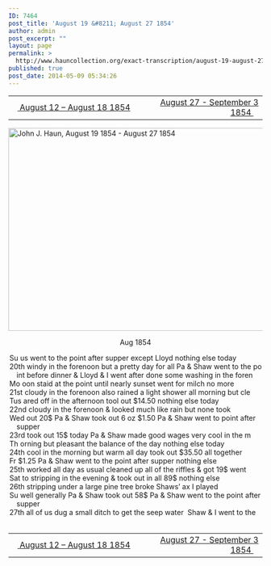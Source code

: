 ```yaml
---
ID: 7464
post_title: 'August 19 &#8211; August 27 1854'
author: admin
post_excerpt: ""
layout: page
permalink: >
  http://www.hauncollection.org/exact-transcription/august-19-august-27-1854/
published: true
post_date: 2014-05-09 05:34:26
---
```

<table style="width: 100%;" align="center">
<tbody>
<tr>
<td width="50%"><a title="August 12 – August 18 1854" href="http://www.hauncollection.org/version-2/version-ii-series-i/august-12-august-18-1854/"><img src="https://lh3.googleusercontent.com/-EFJpxxNiPNw/VqgtWBCZrMI/AAAAAAAAAFU/WfY4lPFWWkg/s800-Ic42/Soeb-Plain-Arrows-8-10px.png" alt="" width="10" height="10" /> August 12 – August 18 1854</a></td>
<td style="text-align: right;"><a title="August 27 – September 3 1854" href="http://www.hauncollection.org/version-2/version-ii-series-i/august-27-september-3-1854/"> August 27 - September 3 1854 <img src="https://lh3.googleusercontent.com/-67k0cYlpXHw/VqgtWKz1MXI/AAAAAAAAAFU/k9PW_Piyurk/s800-Ic42/Soeb-Plain-Arrows-5-10px.png" alt="" width="10" height="10" /></a></td>
</tr>
</tbody>
</table>
<a href="http://www.hauncollection.org/wp-content/uploads/John Haun/JJH_049_August 19 1854 - August 27 1854.JPG" target="_blank" rel="noopener"><img class="alignnone wp-image-2279 size-large" src="http://www.hauncollection.org/wp-content/uploads/John Haun/JJH_049_August 19 1854 - August 27 1854-1024x682.jpg" alt="John J. Haun, August 19 1854 - August 27 1854" width="604" height="402" /></a>
<p style="text-align: center;">Aug 1854</p>

<div style="text-indent: -1em; padding-left: 16px;">Su us went to the point after supper except Lloyd nothing else today</div>
<div style="text-indent: -1em; padding-left: 16px;">20th windy in the forenoon but a pretty day for all Pa &amp; Shaw went to the po
int before dinner &amp; Lloyd &amp; I went after done some washing in the foren</div>
<div style="text-indent: -1em; padding-left: 16px;">Mo oon staid at the point until nearly sunset went for milch no more</div>
<div style="text-indent: -1em; padding-left: 16px;">21st cloudy in the forenoon also rained a light shower all morning but cle</div>
<div style="text-indent: -1em; padding-left: 16px;">Tus ared off in the afternoon tool out $14.50 nothing else today</div>
<div style="text-indent: -1em; padding-left: 16px;">22nd cloudy in the forenoon &amp; looked much like rain but none took</div>
<div style="text-indent: -1em; padding-left: 16px;">Wed out 20$ Pa &amp; Shaw took out 6 oz $1.50 Pa &amp; Shaw went to point after supper</div>
<div style="text-indent: -1em; padding-left: 16px;">23rd took out 15$ today Pa &amp; Shaw made good wages very cool in the m</div>
<div style="text-indent: -1em; padding-left: 16px;">Th orning but pleasant the balance of the day nothing else today</div>
<div style="text-indent: -1em; padding-left: 16px;">24th cool in the morning but warm all day took out $35.50 all together</div>
<div style="text-indent: -1em; padding-left: 16px;">Fr $1.25 Pa &amp; Shaw went to the point after supper nothing else</div>
<div style="text-indent: -1em; padding-left: 16px;">25th worked all day as usual cleaned up all of the riffles &amp; got 19$ went</div>
<div style="text-indent: -1em; padding-left: 16px;">Sat to stripping in the evening &amp; took out in all 89$ nothing else</div>
<div style="text-indent: -1em; padding-left: 16px;">26th stripping under a large pine tree broke Shaws’ ax I played</div>
<div style="text-indent: -1em; padding-left: 16px;">Su well generally Pa &amp; Shaw took out 58$ Pa &amp; Shaw went to the point after supper</div>
<div style="text-indent: -1em; padding-left: 16px;">27th all of us dug a small ditch to get the seep water  Shaw &amp; I went to the</div>
&nbsp;
<table style="width: 100%;" align="center">
<tbody>
<tr>
<td width="50%"><a title="August 12 – August 18 1854" href="http://www.hauncollection.org/version-2/version-ii-series-i/august-12-august-18-1854/"><img src="https://lh3.googleusercontent.com/-EFJpxxNiPNw/VqgtWBCZrMI/AAAAAAAAAFU/WfY4lPFWWkg/s800-Ic42/Soeb-Plain-Arrows-8-10px.png" alt="" width="10" height="10" /> August 12 – August 18 1854</a></td>
<td style="text-align: right;"><a title="August 27 – September 3 1854" href="http://www.hauncollection.org/version-2/version-ii-series-i/august-27-september-3-1854/"> August 27 - September 3 1854 <img src="https://lh3.googleusercontent.com/-67k0cYlpXHw/VqgtWKz1MXI/AAAAAAAAAFU/k9PW_Piyurk/s800-Ic42/Soeb-Plain-Arrows-5-10px.png" alt="" width="10" height="10" /></a></td>
</tr>
</tbody>
</table>
